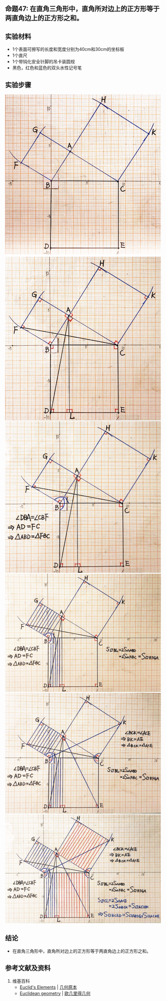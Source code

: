 ## 命题47: 在直角三角形中，直角所对边上的正方形等于两直角边上的正方形之和。

## 实验材料

- 1个表面可擦写的长度和宽度分别为40cm和30cm的坐标板
- 1个直尺
- 1个带钝化安全针脚的吊卡装圆规
- 黑色，红色和蓝色的双头水性记号笔

## 实验步骤

![](/images/欧几里得几何/欧几里得元素中典型的几何实验/卷1/命题47/47a1.jpg)
![](/images/欧几里得几何/欧几里得元素中典型的几何实验/卷1/命题47/47a2.jpg)
![](/images/欧几里得几何/欧几里得元素中典型的几何实验/卷1/命题47/47a3.jpg)
![](/images/欧几里得几何/欧几里得元素中典型的几何实验/卷1/命题47/47a4.jpg)
![](/images/欧几里得几何/欧几里得元素中典型的几何实验/卷1/命题47/47a5.jpg)
![](/images/欧几里得几何/欧几里得元素中典型的几何实验/卷1/命题47/47a6.jpg)

## 结论

- 在直角三角形中，直角所对边上的正方形等于两直角边上的正方形之和。

## 参考文献及资料

1. 维基百科
	- [Euclid's Elements](https://en.wikipedia.org/wiki/Euclid%27s_Elements) | [几何原本](https://zh.wikipedia.org/wiki/%E5%87%A0%E4%BD%95%E5%8E%9F%E6%9C%AC) 
	- [Euclidean geometry](https://en.wikipedia.org/wiki/Euclidean_geometry) | [欧几里得几何](https://zh.wikipedia.org/wiki/%E6%AC%A7%E5%87%A0%E9%87%8C%E5%BE%97%E5%87%A0%E4%BD%95) 


